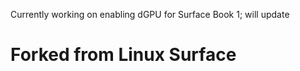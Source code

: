 Currently working on enabling dGPU for Surface Book 1; will update 

# Forked from Linux Surface

[linux-surface-kernel]: https://github.com/linux-surface/kernel/
